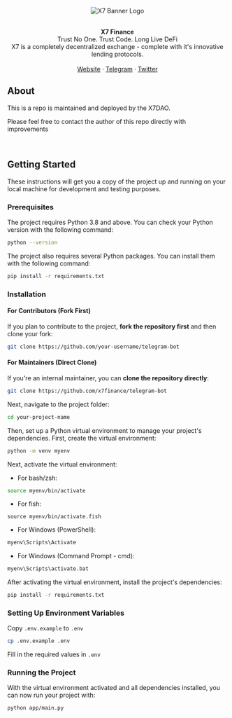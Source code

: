 <p align="center">
  <img src="https://assets.x7finance.org/images/svgs/x7.svg" alt="X7 Banner Logo" />
</p>

<br />
<div align="center"><strong>X7 Finance</strong></div>
<div align="center">Trust No One. Trust Code. Long Live DeFi</div>
<div align="center">X7 is a completely decentralized exchange - complete with it's innovative lending protocols.</div>
<br />
<div align="center">
<a href="https://www.x7finance.org/">Website</a> 
<span> · </span>
<a href="https://t.me/X7portal">Telegram</a> 
<span> · </span>
<a href="https://twitter.com/X7_Finance">Twitter</a>
</div>

## About

This is a repo is maintained and deployed by the X7DAO.

Please feel free to contact the author of this repo directly with improvements

<br />

## Getting Started

These instructions will get you a copy of the project up and running on your local machine for development and testing purposes.

### Prerequisites

The project requires Python 3.8 and above. You can check your Python version with the following command:

```bash
python --version
```

The project also requires several Python packages. You can install them with the following command:

```bash
pip install -r requirements.txt
```

### Installation

#### **For Contributors (Fork First)**
If you plan to contribute to the project, **fork the repository first** and then clone your fork:

```bash
git clone https://github.com/your-username/telegram-bot
```

#### **For Maintainers (Direct Clone)**
If you're an internal maintainer, you can **clone the repository directly**:

```bash
git clone https://github.com/x7finance/telegram-bot
```

Next, navigate to the project folder:

```bash
cd your-project-name
```

Then, set up a Python virtual environment to manage your project's dependencies. First, create the virtual environment:

```bash
python -m venv myenv
```

Next, activate the virtual environment:

- For bash/zsh:

```bash
source myenv/bin/activate
```

- For fish:

```fish
source myenv/bin/activate.fish
```

- For Windows (PowerShell):
```powershell
myenv\Scripts\Activate
```

- For Windows (Command Prompt - cmd):
```cmd
myenv\Scripts\activate.bat
```

After activating the virtual environment, install the project's dependencies:

```bash
pip install -r requirements.txt
```

### Setting Up Environment Variables

Copy `.env.example` to `.env`

```bash
cp .env.example .env
```

Fill in the required values in `.env`

### Running the Project

With the virtual environment activated and all dependencies installed, you can now run your project with:

```bash
python app/main.py
```